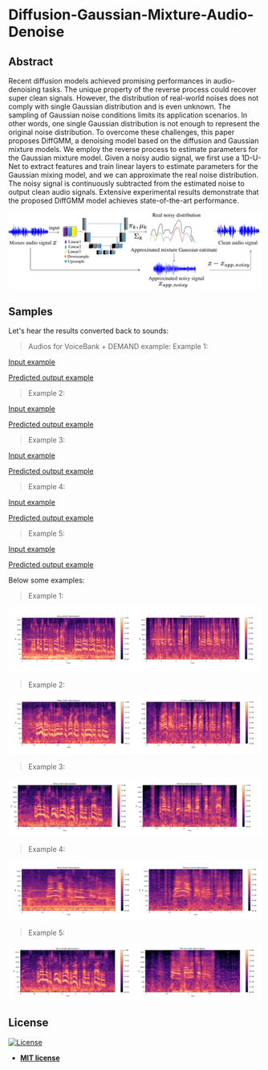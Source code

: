 
# Diffusion-Gaussian-Mixture-Audio-Denoise

## Abstract
Recent diffusion models achieved promising performances in audio-denoising tasks. The unique property of the reverse process could recover super clean signals. However, the distribution of real-world noises does not comply with single Gaussian distribution and is even unknown. The sampling of Gaussian noise conditions limits its application scenarios. In other words, one single Gaussian distribution is not enough to represent the original noise distribution. To overcome these challenges, this paper proposes DiffGMM, a denoising model based on the diffusion and Gaussian mixture models. We employ the reverse process to estimate parameters for the Gaussian mixture model. Given a noisy audio signal, we first use a 1D-U-Net to extract features and train linear layers to estimate parameters for the Gaussian mixing model, and we can approximate the real noise distribution. The noisy signal is continuously subtracted from the estimated noise to output clean audio signals. Extensive experimental results demonstrate that the proposed DiffGMM model achieves state-of-the-art performance.

<img src="photo/IMG.png" alt="sound representation" title="sound representation" />


## Samples


Let's hear the results converted back to sounds:

> Audios for VoiceBank + DEMAND example: 
> Example 1:

[Input example](https://github.com/PuWang-LP/Diffusion-Gaussian-Mixture-Audio-Denoise/blob/main/audio/noisy_audio/p232_005.wav)

[Predicted output example ](https://github.com/PuWang-LP/Diffusion-Gaussian-Mixture-Audio-Denoise/blob/main/audio/prediction_denoisy_audio/p232_005.wav)

> Example 2:

[Input example](https://github.com/PuWang-LP/Diffusion-Gaussian-Mixture-Audio-Denoise/blob/main/audio/noisy_audio/p232_007.wav)

[Predicted output example ](https://github.com/PuWang-LP/Diffusion-Gaussian-Mixture-Audio-Denoise/blob/main/audio/prediction_denoisy_audio/p232_007.wav)

> Example 3:

[Input example](https://github.com/PuWang-LP/Diffusion-Gaussian-Mixture-Audio-Denoise/blob/main/audio/noisy_audio/p232_293.wav)

[Predicted output example ](https://github.com/PuWang-LP/Diffusion-Gaussian-Mixture-Audio-Denoise/blob/main/audio/prediction_denoisy_audio/p232_293.wav)

> Example 4:

[Input example](https://github.com/PuWang-LP/Diffusion-Gaussian-Mixture-Audio-Denoise/blob/main/audio/noisy_audio/p257_426.wav)

[Predicted output example ](https://github.com/PuWang-LP/Diffusion-Gaussian-Mixture-Audio-Denoise/blob/main/audio/prediction_denoisy_audio/p257_426.wav)

> Example 5:

[Input example](https://github.com/PuWang-LP/Diffusion-Gaussian-Mixture-Audio-Denoise/blob/main/audio/noisy_audio/p257_432.wav)

[Predicted output example ](https://github.com/PuWang-LP/Diffusion-Gaussian-Mixture-Audio-Denoise/blob/main/audio/prediction_denoisy_audio/p257_432.wav)





Below some examples:

> Example 1:

<img src="docs/005.png" alt="audio denoising" title="audio denoising samples"/>

> Example 2:

<img src="docs/007.png" alt="audio denoising" title="audio denoising samples"/>

> Example 3:

<img src="docs/293.png" alt="audio denoising" title="audio denoising samples"/>

> Example 4:

<img src="docs/426.png" alt="audio denoising" title="audio denoising samples"/>

> Example 5:

<img src="docs/432.png" alt="audio denoising" title="audio denoising samples"/>


## License

[![License](http://img.shields.io/:license-mit-blue.svg?style=flat-square)](http://badges.mit-license.org)

- **[MIT license](http://opensource.org/licenses/mit-license.php)**
